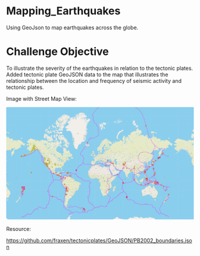 # Mapping_Earthquakes
Using GeoJson to map earthquakes across the globe.

# Challenge Objective
To illustrate the severity of the earthquakes in relation to the tectonic plates.  Added tectonic plate GeoJSON data to the map that illustrates the relationship between the location and frequency of seismic activity and tectonic plates.

Image with Street Map View:

![alt text](https://github.com/Al-Huneidi/Mapping_Earthquakes/blob/master/Screen%20Shot%202020-04-13%20at%202.36.02%20AM.png)


Resource:  

https://github.com/fraxen/tectonicplates/GeoJSON/PB2002_boundaries.json
